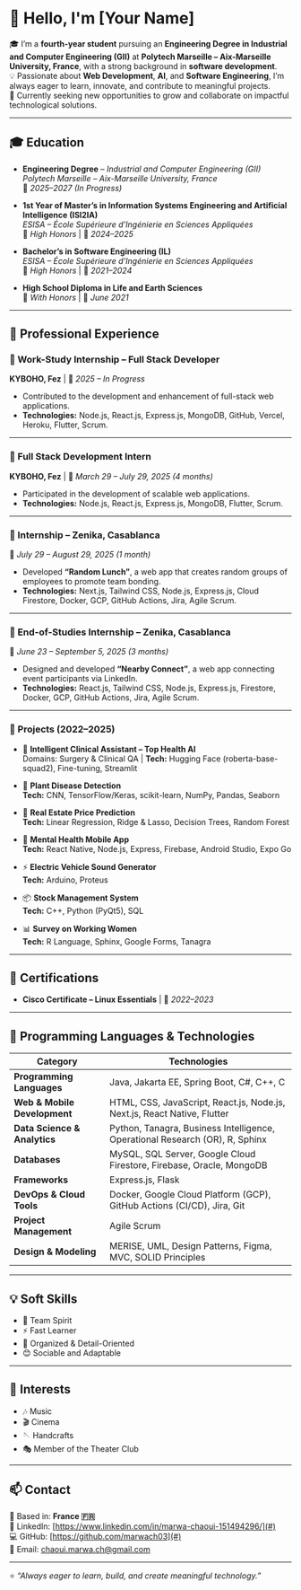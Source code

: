 # 👋 Hello, I'm [Your Name]

🎓 I’m a **fourth-year student** pursuing an **Engineering Degree in Industrial and Computer Engineering (GII)** at **Polytech Marseille – Aix-Marseille University, France**, with a strong background in **software development**.  
💡 Passionate about **Web Development**, **AI**, and **Software Engineering**, I’m always eager to learn, innovate, and contribute to meaningful projects.  
🚀 Currently seeking new opportunities to grow and collaborate on impactful technological solutions.

---

## 🎓 Education

- **Engineering Degree** – *Industrial and Computer Engineering (GII)*  
  *Polytech Marseille – Aix-Marseille University, France*  
  📆 *2025–2027 (In Progress)*  

- **1st Year of Master’s in Information Systems Engineering and Artificial Intelligence (ISI2IA)**  
  *ESISA – École Supérieure d’Ingénierie en Sciences Appliquées*  
  🏅 *High Honors* | 📆 *2024–2025*  

- **Bachelor’s in Software Engineering (IL)**  
  *ESISA – École Supérieure d’Ingénierie en Sciences Appliquées*  
  🏅 *High Honors* | 📆 *2021–2024*  

- **High School Diploma in Life and Earth Sciences**  
  🏅 *With Honors* | 📆 *June 2021*

---

## 💼 Professional Experience

### 🔹 Work-Study Internship – Full Stack Developer  
**KYBOHO, Fez** | 📆 *2025 – In Progress*  
- Contributed to the development and enhancement of full-stack web applications.  
- **Technologies:** Node.js, React.js, Express.js, MongoDB, GitHub, Vercel, Heroku, Flutter, Scrum.

---

### 🔹 Full Stack Development Intern  
**KYBOHO, Fez** | 📆 *March 29 – July 29, 2025 (4 months)*  
- Participated in the development of scalable web applications.  
- **Technologies:** Node.js, React.js, Express.js, MongoDB, Flutter, Scrum.

---

### 🔹 Internship – Zenika, Casablanca  
📆 *July 29 – August 29, 2025 (1 month)*  
- Developed **“Random Lunch”**, a web app that creates random groups of employees to promote team bonding.  
- **Technologies:** Next.js, Tailwind CSS, Node.js, Express.js, Cloud Firestore, Docker, GCP, GitHub Actions, Jira, Agile Scrum.

---

### 🔹 End-of-Studies Internship – Zenika, Casablanca  
📆 *June 23 – September 5, 2025 (3 months)*  
- Designed and developed **“Nearby Connect”**, a web app connecting event participants via LinkedIn.  
- **Technologies:** React.js, Tailwind CSS, Node.js, Express.js, Firestore, Docker, GCP, GitHub Actions, Jira, Agile Scrum.

---

### 🔹 Projects (2022–2025)

- 🧠 **Intelligent Clinical Assistant – Top Health AI**  
  Domains: Surgery & Clinical QA | **Tech:** Hugging Face (roberta-base-squad2), Fine-tuning, Streamlit  

- 🌿 **Plant Disease Detection**  
  **Tech:** CNN, TensorFlow/Keras, scikit-learn, NumPy, Pandas, Seaborn  

- 🏡 **Real Estate Price Prediction**  
  **Tech:** Linear Regression, Ridge & Lasso, Decision Trees, Random Forest  

- 📱 **Mental Health Mobile App**  
  **Tech:** React Native, Node.js, Express, Firebase, Android Studio, Expo Go  

- ⚡ **Electric Vehicle Sound Generator**  
  **Tech:** Arduino, Proteus  

- 📦 **Stock Management System**  
  **Tech:** C++, Python (PyQt5), SQL  

- 📊 **Survey on Working Women**  
  **Tech:** R Language, Sphinx, Google Forms, Tanagra  

---

## 🧾 Certifications

- **Cisco Certificate – Linux Essentials** | 📆 *2022–2023*

---

## 🧠 Programming Languages & Technologies

| Category | Technologies |
|-----------|--------------|
| **Programming Languages** | Java, Jakarta EE, Spring Boot, C#, C++, C |
| **Web & Mobile Development** | HTML, CSS, JavaScript, React.js, Node.js, Next.js, React Native, Flutter |
| **Data Science & Analytics** | Python, Tanagra, Business Intelligence, Operational Research (OR), R, Sphinx |
| **Databases** | MySQL, SQL Server, Google Cloud Firestore, Firebase, Oracle, MongoDB |
| **Frameworks** | Express.js, Flask |
| **DevOps & Cloud Tools** | Docker, Google Cloud Platform (GCP), GitHub Actions (CI/CD), Jira, Git |
| **Project Management** | Agile Scrum |
| **Design & Modeling** | MERISE, UML, Design Patterns, Figma, MVC, SOLID Principles |

---

## 💡 Soft Skills

- 🤝 Team Spirit  
- ⚡ Fast Learner  
- 🧭 Organized & Detail-Oriented  
- 😊 Sociable and Adaptable  

---

## 🎯 Interests

- 🎶 Music  
- 🎬 Cinema  
- 🪡 Handcrafts  
- 🎭 Member of the Theater Club  

---

## 📫 Contact

📍 Based in: **France 🇫🇷**  
💼 LinkedIn: [https://www.linkedin.com/in/marwa-chaoui-151494296/](#)  
💻 GitHub: [https://github.com/marwach03](#)  
📧 Email: [chaoui.marwa.ch@gmail.com](mailto:your.email@example.com)

---

⭐ *“Always eager to learn, build, and create meaningful technology.”*
